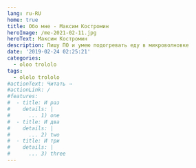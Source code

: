 ```yaml
---
lang: ru-RU
home: true
title: Обо мне - Максим Костромин
heroImage: /me-2021-02-11.jpg
heroText: Максим Костромин
description: Пишу ПО и умею подогревать еду в микроволновке 
date: '2019-02-24 02:25:21'
categories:
  - oloo trololo
tags:
  - ololo trololo
#actionText: Читать →
#actionLink: /
#features:
#  - title: И раз
#    details: |
#      ... 1) one
#  - title: И два
#    details: |
#      ... 2) two
#  - title: И три
#    details: |
#      ... 3) three
---
```


<MyJoke :value="''"/>
<MyFooter />

